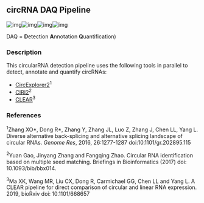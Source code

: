 ## circRNA DAQ  Pipeline

![img](https://img.shields.io/github/issues/kopardev/circRNA?style=for-the-badge)![img](https://img.shields.io/github/forks/kopardev/circRNA?style=for-the-badge)![img](https://img.shields.io/github/stars/kopardev/circRNA?style=for-the-badge)![img](https://img.shields.io/github/license/kopardev/circRNA?style=for-the-badge)

DAQ = **D**etection **A**nnotation **Q**uantification)

### Description

This circularRNA detection pipeline uses the following tools in parallel to detect, annotate and quantify circRNAs:

* [CircExplorer2](https://github.com/YangLab/CIRCexplorer2)<sup>1</sup>
* [CIRI2](https://sourceforge.net/projects/ciri/files/CIRI2/)<sup>2</sup>
* [CLEAR](https://github.com/YangLab/CLEAR)<sup>3</sup>

### References

<sup>1</sup>Zhang XO*, Dong R*, Zhang Y, Zhang JL, Luo Z, Zhang J, Chen LL, Yang L. Diverse alternative back-splicing and alternative splicing landscape of circular RNAs. *Genome Res*, 2016, 26:1277-1287 doi:10.1101/gr.202895.115

<sup>2</sup>Yuan Gao, Jinyang Zhang and Fangqing Zhao. Circular RNA identification based on multiple seed matching. Briefings in Bioinformatics (2017) doi: 10.1093/bib/bbx014.

<sup>3</sup>Ma XK, Wang MR, Liu CX, Dong R, Carmichael GG, Chen LL and Yang L. A CLEAR pipeline for direct comparison of circular and linear RNA expression. 2019, bioRxiv doi: 10.1101/668657

